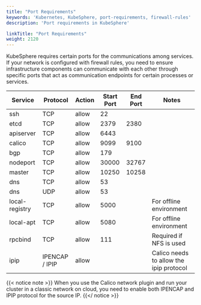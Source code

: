 ```yaml
---
title: "Port Requirements"
keywords: 'Kubernetes, KubeSphere, port-requirements, firewall-rules'
description: 'Port requirements in KubeSphere'

linkTitle: "Port Requirements"
weight: 2120
---
```



KubeSphere requires certain ports for the communications among services. If your network is configured with firewall rules, you need to ensure infrastructure components can communicate with each other through specific ports that act as communication endpoints for certain processes or services.

|Service|Protocol|Action|Start Port|End Port|Notes
|---|---|---|---|---|---|
|ssh|TCP|allow|22|
|etcd|TCP|allow|2379|2380|
|apiserver|TCP|allow|6443|
|calico|TCP|allow|9099|9100|
|bgp|TCP|allow|179||
|nodeport|TCP|allow|30000|32767|
|master|TCP|allow|10250|10258|
|dns|TCP|allow|53|
|dns|UDP|allow|53|
|local-registry|TCP|allow|5000||For offline environment|
|local-apt|TCP|allow|5080||For offline environment|
|rpcbind|TCP|allow|111|| Required if NFS is used|
|ipip| IPENCAP / IPIP|allow| | |Calico needs to allow the ipip protocol |

{{< notice note >}}
When you use the Calico network plugin and run your cluster in a classic network on cloud, you need to enable both IPENCAP and IPIP protocol for the source IP.
{{</ notice >}}